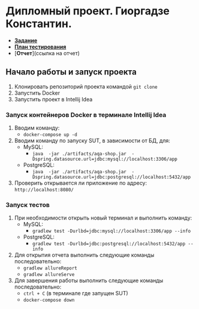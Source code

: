 # Дипломный проект. Гиоргадзе Константин.

- [**Задание**](https://github.com/netology-code/qa-diploma)
- [**План тестирования**](https://github.com/GKZ28/Dipolom_2.0/blob/main/documents/Plan.md)
- [**Отчет**](ссылка на отчет)

## Начало работы и запуск проекта

1. Клонировать репозиторий проекта командой `git clone`
2. Запустить Docker
3. Запустить проект в Intellij Idea

### Запуск контейнеров Docker в терминале Intellij Idea

1. Вводим команду:
    * `docker-compose up -d`
2. Вводим команду по запуску SUT, в зависимости от БД, для:
    * MySQL:
        * `java  -jar ./artifacts/aqa-shop.jar  -Dspring.datasource.url=jdbc:mysql://localhost:3306/app`
    * PostgreSQL:
        * `java  -jar ./artifacts/aqa-shop.jar  -Dspring.datasource.url=jdbc:postgresql://localhost:5432/app`
3. Проверить открывается ли приложение по адресу: `http://localhost:8080/`

### Запуск тестов

1. При необходимости открыть новый терминал и выполнить команду:
    * MySQL:
        * `gradlew test -Durlbd=jdbc:mysql://localhost:3306/app --info`
    * PostgreSQL:
        * `gradlew test -Durlbd=jdbc:postgresql://localhost:5432/app --info`
2. Для открытия отчета выполнить следующие команды последовательно:
    * `gradlew allureReport`
    * `gradlew allureServe`
3. Для завершения работы выполнить следующие команды последовательно:
    * `ctrl + C` (в терминале где запущен SUT)
    * `docker-compose down`